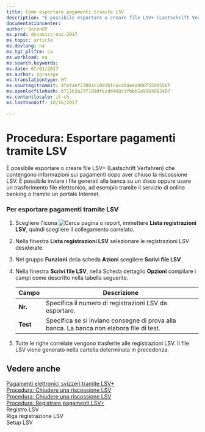 ```yaml
---
title: Come esportare pagamenti tramite LSV
description: "È possibile esportare o creare file LSV+ (Lastschrift Verfahren) che contengono informazioni sui pagamenti dopo aver chiuso la riscossione LSV. È possibile inviare i file generati alla banca su un disco oppure usare un trasferimento file elettronico, ad esempio tramite il servizio di online banking o tramite un portale Internet."
documentationcenter: 
author: SorenGP
ms.prod: dynamics-nav-2017
ms.topic: article
ms.devlang: na
ms.tgt_pltfrm: na
ms.workload: na
ms.search.keywords: 
ms.date: 07/01/2017
ms.author: sgroespe
ms.translationtype: HT
ms.sourcegitcommit: 4fefaef7380ac10836fcac404eea006f55d8556f
ms.openlocfilehash: b71163a277189dfecdd408c1fbbb1a9883862407
ms.contentlocale: it-ch
ms.lasthandoff: 10/16/2017

---
```

# <a name="how-to-export-payments-using-lsv"></a>Procedura: Esportare pagamenti tramite LSV
È possibile esportare o creare file LSV+ (Lastschrift Verfahren) che contengono informazioni sui pagamenti dopo aver chiuso la riscossione LSV. È possibile inviare i file generati alla banca su un disco oppure usare un trasferimento file elettronico, ad esempio tramite il servizio di online banking o tramite un portale Internet.  
  
### <a name="to-export-payments-using-lsv"></a>Per esportare pagamenti tramite LSV  
  
1.  Scegliere l'icona ![Cerca pagina o report](media/ui-search/search_small.png "Cerca pagina o report"), immettere **Lista registrazioni LSV**, quindi scegliere il collegamento correlato.  
  
2.  Nella finestra **Lista registrazioni LSV** selezionare le registrazioni LSV desiderate.  
  
3.  Nel gruppo **Funzioni** della scheda **Azioni** scegliere **Scrivi file LSV**.  
  
4.  Nella finestra **Scrivi file LSV**, nella Scheda dettaglio **Opzioni** compilare i campi come descritto nella tabella seguente.  
  
    |Campo|Descrizione|  
    |---------------------------------|---------------------------------------|  
    |**Nr.**|Specifica il numero di registrazioni LSV da esportare.|  
    |**Test**|Specifica se si inviano consegne di prova alla banca. La banca non elabora file di test.|  
  
5.  Tutte le righe correlate vengono trasferite alle registrazioni LSV. Il file LSV viene generato nella cartella determinata in precedenza.  
  
## <a name="see-also"></a>Vedere anche  
 [Pagamenti elettronici svizzeri tramite LSV+](swiss-electronic-payments-using-lsv-.md)   
 [Procedura: Chiudere una riscossione LSV](how-to-process-an-lsv-collection.md)   
 [Procedura: Chiudere una riscossione LSV](how-to-close-an-lsv-collection.md)   
 [Procedura: Registrare pagamenti LSV+](how-to-post-lsv-payments.md)   
 Registro LSV   
 Riga registrazione LSV   
 Setup LSV

